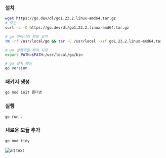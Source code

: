 ### 설치
```bash
wget https://go.dev/dl/go1.23.2.linux-amd64.tar.gz
# 또는 
curl -L -O https://go.dev/dl/go1.23.2.linux-amd64.tar.gz

# go 바이너리 파일 설치
rm -rf /usr/local/go && tar -C /usr/local -xzf go1.23.2.linux-amd64.tar.gz

# go 실행파일 위치 지정
export PATH=$PATH:/usr/local/go/bin

# go 설치 확인
go version
```

### 패키지 생성
```bash
go mod init 폴더명
```

### 실행
```bash
go run .
```

### 새로운 모듈 추가
```bash
go mod tidy
```

![alt text](https://pangorithm.github.io/MyAuxiliaryStorage/image/go-cheat-sheet.webp)